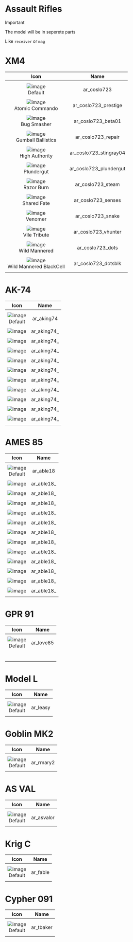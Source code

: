 # Assault Rifles

> [!IMPORTANT]
> The model will be in seperete parts
>
> Like `receiver` or `mag`



# XM4

| Icon | Name |
| :--: | :--: | 
| | | | | 
![image](https://github.com/user-attachments/assets/9b8e3f07-acd5-4c0e-8c07-efd97136c155)<br> Default | ar_coslo723 | 
| | | | | 
![image](https://github.com/user-attachments/assets/b0a938ba-2ccb-422c-9e54-51ee7c0d431a)<br> Atomic Commando  | ar_coslo723_prestige | 
| | | | | 
![image](https://github.com/user-attachments/assets/f8e03fb6-ebcd-45d6-8aea-7148319ecfbf)<br> Bug Smasher | ar_coslo723_beta01 | 
| | | | |  
![image](https://github.com/user-attachments/assets/d06e1e02-b20f-461e-b101-6e87c4dc565d)<br> Gumball Ballistics | ar_coslo723_repair | 
| | | | | 
![image](https://github.com/user-attachments/assets/8a281126-958b-46fc-b4dd-931f4ca1f770)<br> High Authority | ar_coslo723_stingray04 | 
| | | | | 
![image](https://github.com/user-attachments/assets/610f48b5-e23a-49b8-ae17-91a71ac8e416)<br> Plundergut | ar_coslo723_plundergut | 
| | | | | 
![image](https://github.com/user-attachments/assets/06fc844e-0f54-40d5-9a68-d5e647341d62)<br> Razor Burn | ar_coslo723_steam | 
| | | | | 
![image](https://github.com/user-attachments/assets/95b15dd5-f596-49ec-8a2e-4489064f435c)<br> Shared Fate | ar_coslo723_senses | 
| | | | | 
![image](https://github.com/user-attachments/assets/df1176e6-3640-4883-a5bb-0fcdebe2c01d)<br> Venomer | ar_coslo723_snake | 
| | | | | 
![image](https://github.com/user-attachments/assets/8035560c-1cf6-4793-863e-9ec57b31630b)<br> Vile Tribute | ar_coslo723_vhunter | 
| | | | | 
![image](https://github.com/user-attachments/assets/05c75d09-ea91-4565-baff-35721fc5276e)<br> Wild Mannered | ar_coslo723_dots | 
| | | | | 
![image](https://github.com/user-attachments/assets/3a4b83ae-81fb-495d-829c-19dc799517ec)<br> Wild Mannered BlackCell | ar_coslo723_dotsblk | 
| | | | | 



# AK-74

| Icon | Name |
| :--: | :--: | 
| | | | | 
![image](https://github.com/user-attachments/assets/39f0fc59-2e31-42f4-9a2a-44009baff928)<br> Default | ar_aking74 | 
| | | | | 
![image](https://github.com/user-attachments/assets/72399081-2ea6-4922-92ee-4e59f45d7f9b)<br>  | ar_aking74_ | 
| | | | | 
![image](https://github.com/user-attachments/assets/df76b2dd-c9e8-47c1-a333-e924e0195658)<br>  | ar_aking74_ | 
| | | | | 
![image](https://github.com/user-attachments/assets/1cced340-6a68-4ca6-88c0-15cd265ec087)<br>  | ar_aking74_ | 
| | | | | 
![image](https://github.com/user-attachments/assets/4d4283cb-cfa4-4ff8-9468-1be43af64be6)<br>  | ar_aking74_ | 
| | | | | 
![image](https://github.com/user-attachments/assets/876bb423-6b92-451a-8e24-ea6481e14236)<br>  | ar_aking74_ | 
| | | | | 
![image](https://github.com/user-attachments/assets/0d71421d-e32d-4e19-8236-98f17b6ec559)<br>  | ar_aking74_ | 
| | | | | 
![image](https://github.com/user-attachments/assets/2836e2e8-de4a-4473-849b-440f19ca44cc)<br>  | ar_aking74_ | 
| | | | | 
![image](https://github.com/user-attachments/assets/f9f73bfc-e4ca-4da9-90c7-d96fe0728794)<br>  | ar_aking74_ | 
| | | | | 
![image](https://github.com/user-attachments/assets/e43d4ef2-c78c-4f78-b2f8-5ddd7a6eb2f5)<br>  | ar_aking74_ | 
| | | | | 
![image](https://github.com/user-attachments/assets/06e90a2c-f6d0-4864-b036-3b10b5691573)<br>  |  ar_aking74_ | 
| | | | | 


 
# AMES 85

| Icon | Name |
| :--: | :--: | 
| | | | | 
![image](https://github.com/user-attachments/assets/13b5be0d-a247-433e-8829-7f8405c66ab3)<br> Default | ar_able18  | 
| | | | | 
![image](https://github.com/user-attachments/assets/1110db8d-62a2-45ed-ac5d-44afbe6622b7)<br>  | ar_able18_ | 
| | | | | 
![image](https://github.com/user-attachments/assets/2ef788b8-5a94-44b2-b62e-d20e4d9e58f2)<br>  | ar_able18_ | 
| | | | | 
![image](https://github.com/user-attachments/assets/65c5ade3-4133-4010-ae4c-90195a9e8bd1)<br>  | ar_able18_ | 
| | | | | 
![image](https://github.com/user-attachments/assets/b621341c-225b-42c5-b997-e341d9a3d9fa)<br>  | ar_able18_ | 
| | | | | 
![image](https://github.com/user-attachments/assets/3cbc1049-1619-4b13-a848-1adf0fbb7bfb)<br>  | ar_able18_ | 
| | | | | 
![image](https://github.com/user-attachments/assets/f734ec06-8521-4076-b3e7-0671f0ce62f1)<br>  | ar_able18_ | 
| | | | | 
![image](https://github.com/user-attachments/assets/6c320a00-366e-4544-abc5-fdec625d210a)<br>  | ar_able18_ | 
| | | | | 
![image](https://github.com/user-attachments/assets/cfc0bcdf-c628-4c7d-bc36-c7e878b75f9c)<br>  | ar_able18_ | 
| | | | | 
![image](https://github.com/user-attachments/assets/0599424c-4397-465c-9a8f-48e18b08bb9f)<br>  | ar_able18_ | 
| | | | | 
![image](https://github.com/user-attachments/assets/beb5c032-4f20-44b0-b54e-1a07ad73ab0f)<br>  | ar_able18_ | 
| | | | | 
![image](https://github.com/user-attachments/assets/7f62fb6d-eee6-45a0-9793-ec5e7f4c8068)<br>  | ar_able18_ | 
| | | | | 
![image](https://github.com/user-attachments/assets/6eeb9cdc-c8aa-4f5c-bba3-fc132d9c36f7)<br>  | ar_able18_ | 
| | | | | 



# GPR 91

| Icon | Name |
| :--: | :--: | 
| | | | | 
![image](https://github.com/user-attachments/assets/ff491533-2aaf-4829-91fd-8164bc8b4227)<br> Default | ar_love85 | 
| | | | | 
<br>  |   | 
| | | | | 



# Model L

| Icon | Name |
| :--: | :--: | 
| | | | | 
![image](https://github.com/user-attachments/assets/d83e22df-eb6e-454b-b03d-b5b0a3981e6a)<br> Default | ar_leasy | 
| | | | | 




# Goblin MK2

| Icon | Name |
| :--: | :--: | 
| | | | | 
![image](https://github.com/user-attachments/assets/0fd49883-6794-4169-b99d-f381e7be6d3e)<br> Default | ar_rmary2  | 
| | | | | 



# AS VAL

| Icon | Name |
| :--: | :--: | 
| | | | | 
![image](https://github.com/user-attachments/assets/a68ec5c0-cb99-4cf5-83bf-50a790e2de53)<br> Default | ar_asvalor | 
| | | | | 



# Krig C

| Icon | Name |
| :--: | :--: | 
| | | | | 
![image](https://github.com/user-attachments/assets/5b15e1d3-25d5-4a00-b3b2-81ff015ab0c9)<br> Default  |ar_fable  | 
| | | | | 



# Cypher 091

| Icon | Name |
| :--: | :--: | 
| | | | | 
![image](https://github.com/user-attachments/assets/2151a0de-9cc8-4c2c-af79-cbac57533a54)<br> Default | ar_tbaker  | 
| | | | | 















































